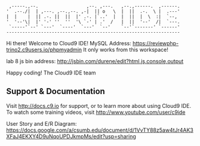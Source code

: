 
     ,-----.,--.                  ,--. ,---.   ,--.,------.  ,------.
    '  .--./|  | ,---. ,--.,--. ,-|  || o   \  |  ||  .-.  \ |  .---'
    |  |    |  || .-. ||  ||  |' .-. |`..'  |  |  ||  |  \  :|  `--, 
    '  '--'\|  |' '-' ''  ''  '\ `-' | .'  /   |  ||  '--'  /|  `---.
     `-----'`--' `---'  `----'  `---'  `--'    `--'`-------' `------'
    ----------------------------------------------------------------- 

Hi there! Welcome to Cloud9 IDE!
MySQL Address:
https://reviewphp-trino2.c9users.io/phpmyadmin
It only works from this workspace!

lab 8 js bin address:
http://jsbin.com/durene/edit?html,js,console,output

Happy coding!
The Cloud9 IDE team

## Support & Documentation

Visit http://docs.c9.io for support, or to learn more about using Cloud9 IDE. 
To watch some training videos, visit http://www.youtube.com/user/c9ide

User Story and E/R Diagram:
https://docs.google.com/a/csumb.edu/document/d/1VvTY88z5aw4tJr4AK3XFaJ4EKXY4D9uNqoUPDJkmpMs/edit?usp=sharing